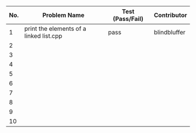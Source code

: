
|No.| Problem Name                                | Test (Pass/Fail) |Contributor |  
|---|---------------------------------------------|------------------|------------|  
| 1 | print the elements of a linked list.cpp     |pass              |blindbluffer|  
| 2 |                                             |                  |            |  
| 3 |                                             |                  |            |
| 4 |                                             |                  |            |
| 5 |                                             |                  |            |
| 6 |                                             |                  |            |
| 7 |                                             |                  |            |
| 8 |                                             |                  |            |
| 9 |                                             |                  |            |
| 10|                                             |                  |            |
